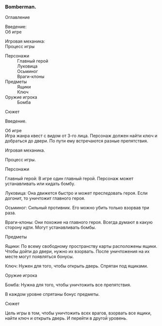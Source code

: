 	 	 	
<h3> Bomberman. </h3>


Оглавление

Введение: <br>
Об игре

Игровая механика:<br>
Процесс игры <br>
<dl>
<dt>Персонажи </dt>
	<dd>Главный герой</dd>
	<dd>Луковица</dd>
	<dd>Осьминог</dd>
	<dd>Враги-клоны</dd>
<dt>Предметы</dt>	
	<dd>Ящики</dd>
	<dd>Ключ</dd>
<dt>Оружие игрока</dt>
	<dd>Бомба</dd>

Сюжет

</dl>







Введение.

Об игре<br>
Игра жанра квест с видом от 3-го лица. Персонаж должен найти ключ и добраться до двери. По пути ему встречаются разные препятствия.


Игровая механика.

Процесс игры.

Персонажи

Главный герой:
В игре один главный герой. Персонаж может устанавливать или кидать бомбу.

Луковица:
Она движется быстро и может преследовать героя. Если догонит, то уничтожит главного героя.

Осьминог:
Сильный противник. Его можно убить только взорвав три раза.

Враги-клоны:
Они похожие на главного героя. Всегда думают в какую сторону идти. Могут устанавливать бомбы.

Предметы
	

Ящики:
По всему свободному пространству карты расположены ящики. Чтобы дойти до двери, нужно их взорвать. После уничтожения на их месте могут появляться бонусы.

Ключ:
Нужен для того, чтобы открыть дверь. Спрятан под ящиками.

Оружие игрока

Бомба:
Нужна для того, чтобы уничтожить все препятствия.

В каждом уровне спрятаны бонус предметы.

Сюжет

Цель игры в том, чтобы уничтожить всех врагов, взорвать все ящики, найти ключ и открыть дверь. И перейти в другой уровень.


